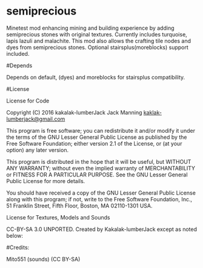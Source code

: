 # semiprecious
Minetest mod enhancing mining and building experience by adding semiprecious stones with original textures. Currently includes turquoise, lapis lazuli and malachite. 
This mod also allows the crafting tile nodes and dyes from semiprecious stones. Optional stairsplus(moreblocks) support included.

#Depends 

Depends on default, (dyes) and moreblocks for stairsplus compatibility.

#License

License for Code

Copyright (C) 2016 kakalak-lumberJack Jack Manning kaklak-lumberjack@gmail.com

This program is free software; you can redistribute it and/or modify it under the terms of the GNU Lesser General Public License as published by the Free Software Foundation; either version 2.1 of the License, or (at your option) any later version.

This program is distributed in the hope that it will be useful, but WITHOUT ANY WARRANTY; without even the implied warranty of MERCHANTABILITY or FITNESS FOR A PARTICULAR PURPOSE. See the GNU Lesser General Public License for more details.

You should have received a copy of the GNU Lesser General Public License along with this program; if not, write to the Free Software Foundation, Inc., 51 Franklin Street, Fifth Floor, Boston, MA 02110-1301 USA.

License for Textures, Models and Sounds

CC-BY-SA 3.0 UNPORTED. Created by Kakalak-lumberJack except as noted below:

#Credits:

Mito551 (sounds) (CC BY-SA)
